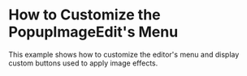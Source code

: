 # How to Customize the PopupImageEdit's Menu


<p>This example shows how to customize the editor's menu and display custom buttons used to apply image effects.</p>

<br/>


